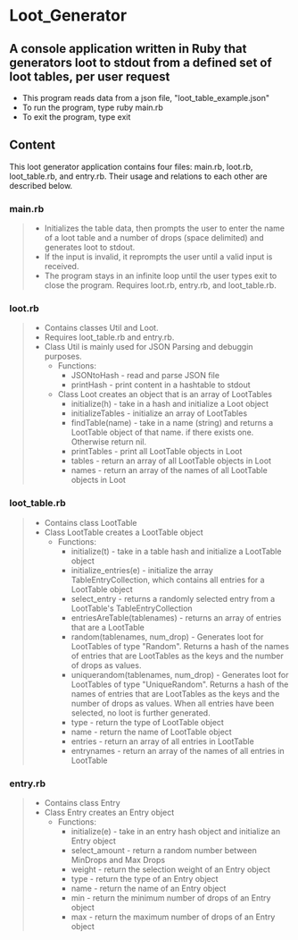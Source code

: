 # Loot_Generator

## A console application written in Ruby that generators loot to stdout from a defined set of loot tables, per user request

* This program reads data from a json file, "loot_table_example.json"
* To run the program, type ruby main.rb
* To exit the program, type exit

## Content

This loot generator application contains four files: main.rb, loot.rb, loot_table.rb, and entry.rb. Their usage and relations to each other are described below. 

### main.rb
> * Initializes the table data, then prompts the user to enter the name of a loot table and a number of drops (space delimited) and generates loot to stdout.
> * If the input is invalid, it reprompts the user until a valid input is received.
> * The program stays in an infinite loop until the user types exit to close the program.
>  Requires loot.rb, entry.rb, and loot_table.rb.

### loot.rb
> * Contains classes Util and Loot. 
> * Requires loot_table.rb and entry.rb.
> * Class Util is mainly used for JSON Parsing and debuggin purposes.
>   * Functions:
>	  * JSONtoHash - read and parse JSON file
>     * printHash - print content in a hashtable to stdout
>   * Class Loot creates an object that is an array of LootTables
>	  * initialize(h) - take in a hash and initialize a Loot object
>     * initializeTables - initialize an array of LootTables
>     * findTable(name) - take in a name (string) and returns a LootTable object of that name. if there exists one. Otherwise return nil.
>     * printTables - print all LootTable objects in Loot
>     * tables - return an array of all LootTable objects in Loot
>     * names - return an array of the names of all LootTable objects in Loot 

### loot_table.rb
> * Contains class LootTable
> * Class LootTable creates a LootTable object
>   * Functions:
>	  * initialize(t) - take in a table hash and initialize a LootTable object
>	  * initialize_entries(e) - initialize the array TableEntryCollection, which contains all entries for a LootTable object
>	  * select_entry - returns a randomly selected entry from a LootTable's TableEntryCollection
>	  * entriesAreTable(tablenames) - returns an array of entries that are a LootTable
>	  * random(tablenames, num_drop) - Generates loot for LootTables of type "Random". Returns a hash of the names of entries that are LootTables as the keys and the number of drops as values. 
>	  * uniquerandom(tablenames, num_drop) - Generates loot for LootTables of type "UniqueRandom". Returns a hash of the names of entries that are LootTables as the keys and the number of drops as values. When all entries have been selected, no loot is further generated.  
>	  * type - return the type of LootTable object
>	  * name - return the name of LootTable object
>	  * entries - return an array of all entries in LootTable
>	  * entrynames - return an array of the names of all entries in LootTable

### entry.rb
> * Contains class Entry
> * Class Entry creates an Entry object
>   * Functions:
>	  * initialize(e) - take in an entry hash object and initialize an Entry object
>	  * select_amount - return a random number between MinDrops and Max Drops
>	  * weight - return the selection weight of an Entry object
>	  * type - return the type of an Entry object
>	  * name - return the name of an Entry object
>     * min - return the minimum number of drops of an Entry object
>     * max - return the maximum number of drops of an Entry object